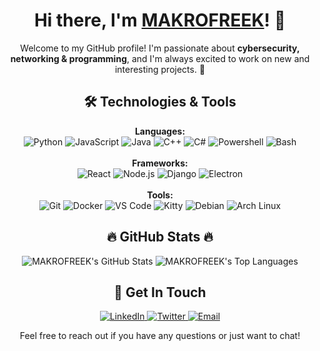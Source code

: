 <!-- README.md -->

<h1 align="center">Hi there, I'm <a href="https://github.com/MAKROFREEK">MAKROFREEK</a>! 👋</h1>

<p align="center">
    Welcome to my GitHub profile! I'm passionate about <strong>cybersecurity, networking & programming</strong>, and I'm always excited to work on new and interesting projects. 🚀
</p>

<!-- <h2 align="center">🌟 Featured Projects 🌟</h2>

<p align="center">
    <a href="https://github.com/MAKROFREEK/project1">
        <img src="https://img.shields.io/badge/Project_1-Highlighted-blue" alt="Project 1" />
    </a>
    <p>A brief description of your first project. Explain what it does and why it's cool!</p>
    
    <a href="https://github.com/MAKROFREEK/project2">
        <img src="https://img.shields.io/badge/Project_2-Highlighted-blue" alt="Project 2" />
    </a>
    <p>A brief description of your second project. Mention any notable features or achievements!</p>
    
    <a href="https://github.com/MAKROFREEK/project3">
        <img src="https://img.shields.io/badge/Project_3-Highlighted-blue" alt="Project 3" />
    </a>
    <p>A brief description of your third project. Highlight what makes it unique or valuable!</p>
</p> -->

<h2 align="center">🛠️ Technologies & Tools</h2>

<p align="center">
    <strong>Languages:</strong><br/>
    <img src="https://img.icons8.com/color/48/000000/python.png" alt="Python" title="Python"/>
    <img src="https://img.icons8.com/color/48/000000/javascript.png" alt="JavaScript" title="JavaScript"/>
    <img src="https://img.icons8.com/color/48/000000/java.png" alt="Java" title="Java"/>
    <img src="https://img.icons8.com/color/48/000000/c-plus-plus-logo.png" alt="C++" title="C++"/>
    <img src="https://img.icons8.com/color/48/000000/c-sharp.png" alt="C#" title="C#"/>
    <img src="https://img.icons8.com/ios-filled/50/000000/powershell.png" alt="Powershell" title="Powershell"/>
    <img src="https://img.icons8.com/ios-filled/50/000000/bash.png" alt="Bash" title="Bash"/>
    <br/><br/>
    <strong>Frameworks:</strong><br/>
    <img src="https://img.icons8.com/ios-filled/50/000000/react.png" alt="React" title="React"/>
    <img src="https://img.icons8.com/ios-filled/50/000000/nodejs.png" alt="Node.js" title="Node.js"/>
    <img src="https://img.icons8.com/ios-filled/50/000000/django.png" alt="Django" title="Django"/>
    <img src="https://img.icons8.com/ios-filled/50/000000/electron.png" alt="Electron" title="Electron"/>
    <br/><br/>
    <strong>Tools:</strong><br/>
    <img src="https://img.icons8.com/ios-filled/50/000000/git.png" alt="Git" title="Git"/>
    <img src="https://img.icons8.com/ios-filled/50/000000/docker.png" alt="Docker" title="Docker"/>
    <img src="https://img.icons8.com/ios-filled/50/000000/visual-studio-code.png" alt="VS Code" title="VS Code"/>
    <img src="https://img.icons8.com/ios-filled/50/000000/kitty.png" alt="Kitty" title="Kitty"/>
    <img src="https://img.icons8.com/ios-filled/50/000000/debian.png" alt="Debian" title="Debian"/>
    <img src="https://img.icons8.com/ios-filled/50/000000/arch-linux.png" alt="Arch Linux" title="Arch Linux"/>
</p>


<!-- <h2 align="center">📈 Contribution Graph</h2>

<p align="center">
    <img src="https://activity-graph.herokuapp.com/graph?username=MAKROFREEK&theme=react-dark" alt="MAKROFREEK's Contribution Graph" />
</p> -->

<h2 align="center">🔥 GitHub Stats 🔥</h2>

<p align="center">
    <img src="https://github-readme-stats.vercel.app/api?username=MAKROFREEK&show_icons=true&hide_title=true&count_private=true&include_all_commits=true&theme=dark" alt="MAKROFREEK's GitHub Stats" />
    <img src="https://github-readme-stats.vercel.app/api/top-langs/?username=MAKROFREEK&layout=compact&theme=dark" alt="MAKROFREEK's Top Languages" />
<!--     <img src="https://github-readme-streak-stats.herokuapp.com/?user=MAKROFREEK&theme=dark" alt="MAKROFREEK's Streak Stats" /> -->
</p>

<h2 align="center">💬 Get In Touch</h2>

<p align="center">
    <a href="https://linkedin.com/in/your-profile" target="_blank">
        <img src="https://img.shields.io/badge/LinkedIn-Connect-blue" alt="LinkedIn" />
    </a>
    <a href="https://twitter.com/yourhandle" target="_blank">
        <img src="https://img.shields.io/badge/Twitter-Follow-blue" alt="Twitter" />
    </a>
    <a href="mailto:your.email@example.com">
        <img src="https://img.shields.io/badge/Email-Contact-blue" alt="Email" />
    </a>
</p>

<p align="center">
    Feel free to reach out if you have any questions or just want to chat!
</p>
